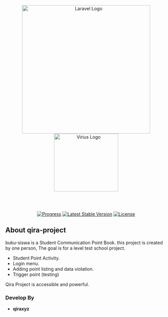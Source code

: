 <p align="center"><a href="https://laravel.com" target="_blank"><img src="https://raw.githubusercontent.com/laravel/art/master/logo-lockup/5%20SVG/2%20CMYK/1%20Full%20Color/laravel-logolockup-cmyk-red.svg" width="400" alt="Laravel Logo"></a><a href="http://virius.eu.org" target="_blank"><img src="https://i.ibb.co/gt8XvvN/logo-viriustrade.png" width="200" height="180" alt="Virius Logo"></a></p>

<br>
<br>

<p align="center">
<a href="https://github.com/qiraxyz/viriustrade/blob/main/README.md"><img src="https://img.shields.io/badge/status-progress-brightgreen" alt="Progress"></a>
<a href="https://github.com/qiraxyz/viriustrade/releases"><img src="https://img.shields.io/badge/version-1.0.1-blue" alt="Latest Stable Version"></a>
<a href="https://github.com/qiraxyz/viriustrade/blob/main/LICENSE"><img src="https://img.shields.io/badge/license-Apache%202.0-green" alt="License"></a>
</p>

## About qira-project

buku-siswa is a Student Communication Point Book. this project is created by one person, The goal is for a level test school project.

- Student Point Activity.
- Login menu.
- Adding point listing and data violation.
- Trigger point (testing)

Qira Project is accessible and powerful.



### Develop By

- **qiraxyz**
